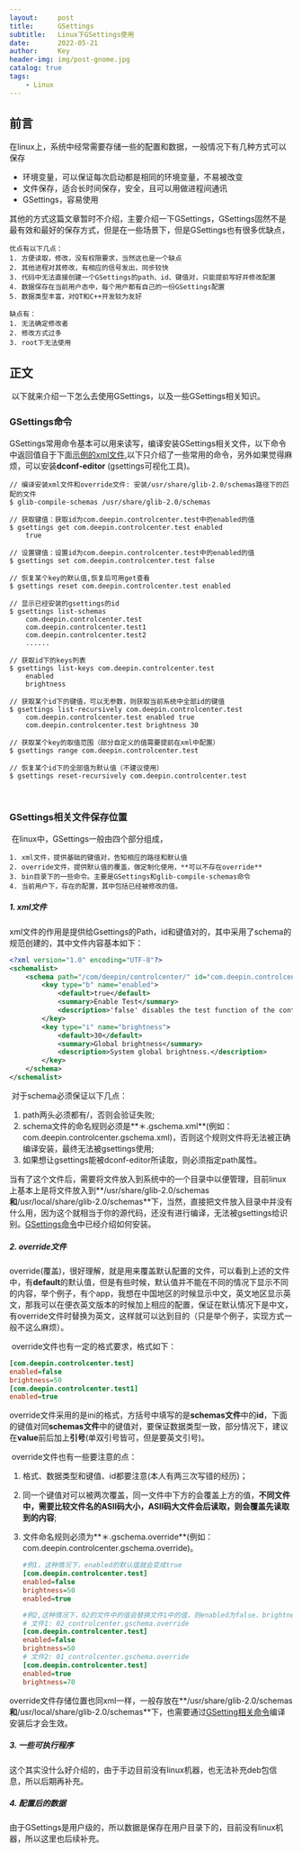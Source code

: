 ```yaml
---
layout:     post
title:      GSettings
subtitle:   Linux下GSettings使用
date:       2022-05-21
author:     Key
header-img: img/post-gnome.jpg
catalog: true
tags:
    - Linux
---
```


## 前言
在linux上，系统中经常需要存储一些的配置和数据，一般情况下有几种方式可以保存

- 环境变量，可以保证每次启动都是相同的环境变量，不易被改变
- 文件保存，适合长时间保存，安全，且可以用做进程间通讯
- GSettings，容易使用

其他的方式这篇文章暂时不介绍，主要介绍一下GSettings，GSettings固然不是最有效和最好的保存方式，但是在一些场景下，但是GSettings也有很多优缺点，

```
优点有以下几点：
1. 方便读取，修改，没有权限要求，当然这也是一个缺点
2. 其他进程对其修改，有相应的信号发出，同步较快
3. 代码中无法直接创建一个GSettings的path、id、键值对，只能提前写好并修改配置
4. 数据保存在当前用户态中，每个用户都有自己的一份GSettings配置
5. 数据类型丰富，对QT和C++开发较为友好

缺点有：
1. 无法确定修改者
2. 修改方式过多
3. root下无法使用
```



## 正文

​	以下就来介绍一下怎么去使用GSettings，以及一些GSettings相关知识。

### GSettings命令<a id="shell">

​	GSettings常用命令基本可以用来读写，编译安装GSettings相关文件，以下命令中返回值自于下面[示例的xml文件](#xml),以下只介绍了一些常用的命令，另外如果觉得麻烦，可以安装**dconf-editor** (gsettings可视化工具)。

```shell
// 编译安装xml文件和override文件: 安装/usr/share/glib-2.0/schemas路径下的匹配的文件
$ glib-compile-schemas /usr/share/glib-2.0/schemas

// 获取键值：获取id为com.deepin.controlcenter.test中的enabled的值
$ gsettings get com.deepin.controlcenter.test enabled
	true

// 设置键值：设置id为com.deepin.controlcenter.test中的enabled的值
$ gsettings set com.deepin.controlcenter.test false

// 恢复某个key的默认值,恢复后可用get查看
$ gsettings reset com.deepin.controlcenter.test enabled

// 显示已经安装的gsettings的id
$ gsettings list-schemas
	com.deepin.controlcenter.test
	com.deepin.controlcenter.test1
	com.deepin.controlcenter.test2
	......
	
// 获取id下的keys列表
$ gsettings list-keys com.deepin.controlcenter.test
	enabled
	brightness

// 获取某个id下的键值，可以无参数，则获取当前系统中全部id的键值
$ gsettings list-recursively com.deepin.controlcenter.test
	com.deepin.controlcenter.test enabled true
	com.deepin.controlcenter.test brightness 30

// 获取某个key的取值范围（部分自定义的值需要提前在xml中配置）
$ gsettings range com.deepin.controlcenter.test

// 恢复某个id下的全部值为默认值（不建议使用）
$ gsettings reset-recursively com.deepin.controlcenter.test

```

​		

### GSettings相关文件保存位置

​	在linux中，GSettings一般由四个部分组成，

```
1. xml文件，提供基础的键值对，告知相应的路径和默认值
2. override文件，提供默认值的覆盖，做定制化使用，**可以不存在override**
3. bin目录下的一些命令。主要是GSettings和glib-compile-schemas命令
4. 当前用户下，存在的配置，其中包括已经被修改的值。
```

##### 1. xml文件

​	xml文件的作用是提供给Gsettings的Path，id和键值对的，其中采用了schema的规范创建的，其中文件内容基本如下<a id="xml">：

```xml
<?xml version="1.0" encoding="UTF-8"?>
<schemalist>
    <schema path="/com/deepin/controlcenter/" id="com.deepin.controlcenter.test">
        <key type="b" name="enabled">
            <default>true</default>
            <summary>Enable Test</summary>
            <description>'false' disables the test function of the control center</description>
        </key>
        <key type="i" name="brightness">
            <default>30</default>
            <summary>Global brightness</summary>
            <description>System global brightness.</description>
        </key>
    </schema>
</schemalist>
```

​	对于schema必须保证以下几点：

1. path两头必须都有/，否则会验证失败;
2. schema文件的命名规则必须是**＊.gschema.xml**(例如：com.deepin.controlcenter.gschema.xml)，否则这个规则文件将无法被正确编译安装，最终无法被gsettings使用;
3. 如果想让gsettings能被dconf-editor所读取，则必须指定path属性。

​	当有了这个文件后，需要将文件放入到系统中的一个目录中以便管理，目前linux上基本上是将文件放入到**/usr/share/glib-2.0/schemas**和**/usr/local/share/glib-2.0/schemas**下，当然，直接把文件放入目录中并没有什么用，因为这个就相当于你的源代码，还没有进行编译，无法被gsettings给识别。[GSettings命令](#shell)中已经介绍如何安装。



##### 2. override文件

​	override(覆盖)，很好理解，就是用来覆盖默认配置的文件，可以看到上述的文件中，有**default**的默认值，但是有些时候，默认值并不能在不同的情况下显示不同的内容，举个例子，有个app，我想在中国地区的时候显示中文，英文地区显示英文，那我可以在便衣英文版本的时候加上相应的配置，保证在默认情况下是中文，有override文件时替换为英文，这样就可以达到目的（只是举个例子，实现方式一般不这么麻烦）。

​	override文件也有一定的格式要求，格式如下：

```ini
[com.deepin.controlcenter.test]
enabled=false
brightness=50
[com.deepin.controlcenter.test1]
enabled=true
```
​	override文件采用的是ini的格式，方括号中填写的是**schemas文件**中的**id**，下面的键值对同**schemas文件**中的键值对，要保证数据类型一致，部分情况下，建议在**value**前后加上**引号**(单双引号皆可，但是要英文引号)。

​	override文件也有一些要注意的点：

1. 格式、数据类型和键值、id都要注意(本人有两三次写错的经历)；

2. 同一个键值对可以被两次覆盖，同一文件中下方的会覆盖上方的值，**不同文件中，需要比较文件名的ASII码大小，ASII码大文件会后读取，则会覆盖先读取到的内容**;

3. 文件命名规则必须为**＊.gschema.override**(例如：com.deepin.controlcenter.gschema.override)。

   ```ini
   #例1，这种情况下，enabled的默认值就会变成true
   [com.deepin.controlcenter.test]
   enabled=false
   brightness=50
   enabled=true
   
   #例2,这种情况下，02的文件中的值会替换文件1中的值，则enabled为false，brightness为50
   # 文件1: 02_controlcenter.gschema.override
   [com.deepin.controlcenter.test]
   enabled=false
   brightness=50
   # 文件2: 01_controlcenter.gschema.override
   [com.deepin.controlcenter.test]
   enabled=true
   brightness=70
   
   ```

​	override文件存储位置也同xml一样，一般存放在**/usr/share/glib-2.0/schemas**和**/usr/local/share/glib-2.0/schemas**下，也需要通过[GSetting相关命令](#shell)编译安装后才会生效。



##### 3. 一些可执行程序

​	这个其实没什么好介绍的，由于手边目前没有linux机器，也无法补充deb包信息，所以后期再补充。



##### 4. 配置后的数据

​	由于GSettings是用户级的，所以数据是保存在用户目录下的，目前没有linux机器，所以这里也后续补充。

​	